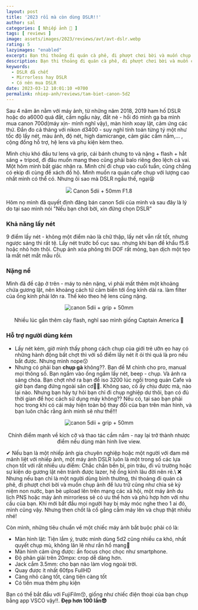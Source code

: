 ```yaml
---
layout: post
title: '2023 rồi mà còn dùng DSLR!!'
author: sal
categories: [ Nhiếp ảnh 📸 ]
tags: [ reviews ]
image: assets/images/2023/reviews/avt/avt-dslr.webp
rating: 5
lazyimages: "enabled"
excerpt: Bạn thi thoảng đi quán cà phê, đi phượt chơi bời và muốn chụp ảnh để lưu trữ cũng như chia sẻ kỷ niệm non nước, bạn bè upload lên trên mạng các xã hội. Liệu chiếc DSLR có phù hợp với bạn không? Cùng trả lời câu hỏi nhé!
description: Bạn thi thoảng đi quán cà phê, đi phượt chơi bời và muốn chụp ảnh để lưu trữ cũng như chia sẻ kỷ niệm non nước, bạn bè upload lên trên mạng các xã hội. Liệu chiếc DSLR có phù hợp với bạn không? Cùng trả lời câu hỏi nhé!
keywords:
  - DSLR đã chết
  - Mirrorless hay DSLR
  - Có nên mua DSLR
date: 2023-03-12 10:01:10 +0700
permalink: nhiep-anh/reviews/tam-biet-canon-5d2
---
```


Sau 4 năm ăn nằm với máy ảnh, từ những năm 2018, 2019 ham hố DSLR hoặc do a6000 quá đắt, cầm ngầu này, đắt nè - hồi đó mình gạ ba mình mua canon 700d(máy xịn- mình nghĩ vậy), màn hình xoay lật, cảm ứng các thứ. Đắn đo cả tháng với nikon d3400 - suy nghĩ tính toán từng tý một như tốc độ lấy nét, màu ảnh, độ nét, high damicrange, cảm giác cầm nắm,… , cộng đồng hỗ trợ, hệ lens và phụ kiện kèm theo.

Mình chịu khó đầu tư lens và grip, cái bánh chưng to và nặng + flash + hắt sáng + tripod, đi đâu muốn mang theo cũng phải balo riêng đeo lệch cả vai. Một hôm mình bất giác nhận ra. Mình chỉ đi chụp vào cuối tuần, cũng chẳng có ekip đi cùng để xách đồ hộ. Mình muốn ra quán cafe chụp với lượng cao nhất mình có thể có. Nhưng ôi sao mà DSLR ngầu thế, ngại😫
<p style="text-align:center; ">
<picture>
  <source data-srcset="../../assets/images/nhiepanh/introduce/IMG_4246.webp" />
<img src="../../assets/images/nhiepanh/introduce/IMG_4246.webp" data-sizes="auto" loading="lazy">
Canon 5dii + 50mm F1.8
</picture>
</p>

Hôm nọ mình đã quyết định đăng bán canon 5dii của mình và sau đây là lý do tại sao mình nói "Nếu bạn chơi bời, xin đừng chọn DSLR"

### Khả năng lấy nét
9 điểm lấy nét - không một điểm nào là chữ thập, lấy nét vẫn rất tốt, nhưng ngược sáng thì rất tệ.
Lấy nét trước bố cục sau. nhưng khi bạn để khẩu f5.6 hoặc nhỏ hơn  thôi. Chụp ảnh xóa phông thì DOF rất mỏng, bạn dịch một tẹo là mất nét mắt mẫu rồi.
### Nặng nề
Mình đã đề cập ở trên - máy to nên nặng, vì phải mất thêm một khoảng chứa gương lật, nên khoảng cách tử cảm biến tới ống kính dài ra. làm filter của ống kính phải lớn ra. Thế kéo theo hệ lens cũng nặng.

<p style="text-align:center; ">
<picture>
  <source data-srcset="../../assets/images/2023/reviews/5dii-loi-thoi.webp" />
  <img class="responsive" data-lowsrc="../../assets/images/2023/reviews/5dii-loi-thoi.webp" alt="canon 5dii + grip + 50mm" data-sizes="auto" loading="lazy"/><br><br>
  Nhiều lúc gắn thêm cây flash, nghĩ sao mình giống Captain America 🦾
</picture>
</p>

### Hỗ trợ người dùng kém
- Lấy nét kém, giờ mình thấy phong cách chụp của giới trẻ ưỡn ẹo hay có những hành động bất chợt thì với số điểm lấy nét ít ỏi thì quá là pro nếu bắt được. Nhưng mình nope😗
- Nhưng có phải bạn **chụp gà** không??. Bạn để M chỉnh cho pro, manual mọi thông số. Bạn ngắm vào ống ngắm lấy nét, beep - chụp. Và ảnh ra sáng chóa. Bạn chợt nhớ ra bạn để iso 3200 lúc ngồi trong quán Cafe và giờ bạn đang đứng ngoài sân cơ🤦‍♀️. Không sao, cô ấy chịu được mà, nào lại nào. Nhưng bạn hãy tự hỏi bạn chỉ đi chụp nghiệp dư thôi, bạn có đủ thời gian để học cách sử dụng máy không?? Nếu có, tại sao bạn phải học trong khi có cái máy hiện toàn bộ thay đổi của bạn trên màn hình, và bạn luôn chắc rằng ảnh mình sẽ như thế!!!

<p style="text-align:center; ">
<picture>
  <source data-srcset="../../assets/images/2023/reviews/5dii-loi-thoi-lay-net-kho.webp" />
  <img class="responsive" data-lowsrc="../../assets/images/2023/reviews/5dii-loi-thoi-lay-net-kho.webp" alt="canon 5dii + grip + 50mm" data-sizes="auto" loading="lazy"/><br><br>
  Chính điểm mạnh về kích cỡ và thao tác cầm nắm - nay lại trở thành nhược điểm nếu dùng màn hình live view.
</picture>
</p>

✔ Nếu bạn là một nhiếp ảnh gia chuyên nghiệp hoặc một người với đam mê mãnh liệt với nhiếp ảnh, một máy ảnh DSLR luôn là một trong số các lựa chọn tốt với rất nhiều ưu điểm: Chắc chắn bền bỉ, pin trâu, đi vũ trường hoặc sự kiện do gương lật nên tránh được lazer, hệ ống kính lâu đời nên rẻ.\\
❌ Nhưng nếu bạn chỉ là một người dùng bình thường, thi thoảng đi quán cà phê, đi phượt chơi bời và muốn chụp ảnh để lưu trữ cũng như chia sẻ kỷ niệm non nước, bạn bè upload lên trên mạng các xã hội, một máy ảnh du lịch PNS hoặc máy ảnh mirrorless sẽ có ưu thế hơn và phù hợp hơn với nhu cầu của bạn.
Khi mới bắt đầu mọi người hay bị máy móc nghe theo 1 ai đó, mình cũng vậy. Nhưng then chốt là cố gắng cầm máy lên và chụp thật nhiều nhé!

Còn mình,  những tiêu chuẩn về một chiếc máy ảnh bắt buộc phải có là:
* Màn hình lật: Tiện lắm ý, trước mình dùng 5d2 cũng nhiều ca khó, nhất quyết chụp mù, không lăn lê như rắn hổ mang🐍
* Màn hình cảm ứng được: ấn focus chọc chọc như smartphone.
* Độ phân giải trên 20mpx: crop dễ dàng hơn.
* Jack cắm 3.5mm: cho bạn nào làm vlog ngoài trời.
* Quay được ít nhất 60fps FullHD
* Càng nhỏ càng tốt, càng tiện càng tốt
* Có tiền mua thêm phụ kiện

Bạn có thể bắt đầu với FujiFilm😚, giống như chiếc điện thoại của bạn chụp bằng app VSCO vậy!!. **Đẹp hơn 100 lần😎**
